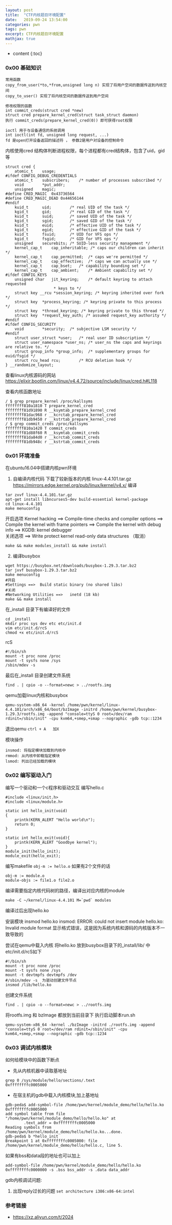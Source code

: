 ```yaml
---
layout: post
title:  "CTF内核题目环境配置"
date:   2019-09-24 13:54:00
categories: pwn
tags: pwn
excerpt: CTF内核题目环境配置
mathjax: true
---
```


* content
{:toc}

### 0x00 基础知识

```
常用函数
copy_from_user(*to,*from,unsigned long n) 实现了将用户空间的数据传送到内核空间
copy_to_user() 实现了将内核空间的数据传送到用户空间

修改权限的函数 
int commit_creds(struct cred *new)
struct cred prepare_kernel_cred(struct task_struct daemon)
执行 commit_creds(prepare_kernel_cred(0)) 即可获得root权限 

ioctl 用于与设备通信的系统调用
int ioctl(int fd, unsigned long request, ...)
fd 是open打开设备返回的描述符 ， 参数2是用户对设备的控制命令

```

内核使用cred 结构体判断进程权限，每个进程都有cred结构体，包含了uid，gid等

```
struct cred {
    atomic_t    usage;
#ifdef CONFIG_DEBUG_CREDENTIALS
    atomic_t    subscribers;    /* number of processes subscribed */
    void        *put_addr;
    unsigned    magic;
#define CRED_MAGIC  0x43736564
#define CRED_MAGIC_DEAD 0x44656144
#endif
    kuid_t      uid;        /* real UID of the task */
    kgid_t      gid;        /* real GID of the task */
    kuid_t      suid;       /* saved UID of the task */
    kgid_t      sgid;       /* saved GID of the task */
    kuid_t      euid;       /* effective UID of the task */
    kgid_t      egid;       /* effective GID of the task */
    kuid_t      fsuid;      /* UID for VFS ops */
    kgid_t      fsgid;      /* GID for VFS ops */
    unsigned    securebits; /* SUID-less security management */
    kernel_cap_t    cap_inheritable; /* caps our children can inherit */
    kernel_cap_t    cap_permitted;  /* caps we're permitted */
    kernel_cap_t    cap_effective;  /* caps we can actually use */
    kernel_cap_t    cap_bset;   /* capability bounding set */
    kernel_cap_t    cap_ambient;    /* Ambient capability set */
#ifdef CONFIG_KEYS
    unsigned char   jit_keyring;    /* default keyring to attach requested
                     * keys to */
    struct key __rcu *session_keyring; /* keyring inherited over fork */
    struct key  *process_keyring; /* keyring private to this process */
    struct key  *thread_keyring; /* keyring private to this thread */
    struct key  *request_key_auth; /* assumed request_key authority */
#endif
#ifdef CONFIG_SECURITY
    void        *security;  /* subjective LSM security */
#endif
    struct user_struct *user;   /* real user ID subscription */
    struct user_namespace *user_ns; /* user_ns the caps and keyrings are relative to. */
    struct group_info *group_info;  /* supplementary groups for euid/fsgid */
    struct rcu_head rcu;        /* RCU deletion hook */
} __randomize_layout;
```

查看linux内核源码的网站
https://elixir.bootlin.com/linux/v4.4.72/source/include/linux/cred.h#L118


查看内核函数地址

```
/ $ grep prepare_kernel /proc/kallsyms
ffffffff810a1810 T prepare_kernel_cred
ffffffff81d91890 R __ksymtab_prepare_kernel_cred
ffffffff81dac968 r __kcrctab_prepare_kernel_cred
ffffffff81db9450 r __kstrtab_prepare_kernel_cred
/ $ grep commit_creds /proc/kallsyms
ffffffff810a1420 T commit_creds
ffffffff81d88f60 R __ksymtab_commit_creds
ffffffff81da84d0 r __kcrctab_commit_creds
ffffffff81db948c r __kstrtab_commit_creds
```


### 0x01 环境准备
在ubuntu16.04中搭建内核pwn环境
1. 自编译内核代码
下载了较新版本的内核 linux-4.4.101.tar.gz
https://mirrors.edge.kernel.org/pub/linux/kernel/v4.x/
编译

```
tar zxvf linux-4.4.101.tar.gz
apt-get install libncurses5-dev build-essential kernel-package
cd linux-4.4.101
make menuconfig

```

开启选项
Kernel hacking  ==>  Compile-time checks and compiler options  ==> Compile the kernel with frame pointers
                                                               ==>  Compile the kernel with debug info
                ==>  KGDB: kernel debugger  
关闭选项
                ==>  Write protect kernel read-only data structures （取消）

```
make && make modules_install && make install
```

2. 编译busybox

```
wget https://busybox.net/downloads/busybox-1.29.3.tar.bz2
tar jxvf busybox-1.29.3.tar.bz2
make menuconfig
#开启
#Settings ==>  Build static binary (no shared libs)
#关闭
#Networking Utilities ==>   inetd (18 kb)
make && make install
```

在_install  目录下有编译好的文件

```
cd _install
mkdir proc sys dev etc etc/init.d
vim etc/init.d/rcS
chmod +x etc/init.d/rcS
```

rcS

```
#!/bin/sh
mount -t proc none /proc
mount -t sysfs none /sys
/sbin/mdev -s
```

最后在_install 目录创建文件系统

```
find . | cpio -o --format=newc > ../rootfs.img
```

qemu加载linux内核和busybox

```
qemu-system-x86_64 -kernel /home/pwn/kernel/linux-4.4.101/arch/x86_64/boot/bzImage -initrd /home/pwn/kernel/busybox-1.29.3/rootfs.img -append "console=ttyS 0 root=/dev/ram rdinit=/sbin/init" -cpu kvm64,+smep,+smap --nographic -gdb tcp::1234
```

退出qemu `ctrl + A   加X` 

模块操作

```
insmod: 将指定模块加载到内核中
rmmod: 从内核中卸载指定模块
lsmod: 列出已经加载的模块
```

### 0x02 编写驱动入门
编写一个驱动和一个c程序和驱动交互
编写hello.c

```
#include <linux/init.h>
#include <linux/module.h>

static int hello_init(void)
{
    printk(KERN_ALERT "Hello world\n");
    return 0;
}

static int hello_exit(void){
    printk(KERN_ALERT "Goodbye kernel");
}
module_init(hello_init);
module_exit(hello_exit);
```

编写makefile
`obj-m := hello.o`
如果有2个文件的话

```
obj-m := module.o
module-objs := file1.o file2.o
```

编译需要指定内核代码树的路径，编译出对应内核的module

```
make -C ~/kernel/linux-4.4.101 M=`pwd` modules
```

编译过后出现hello.ko

安装模块 insmod hello.ko 
insmod: ERROR: could not insert module hello.ko: Invalid module format
显示格式错误，这是因为系统内核和源码的内核版本不一致导致的

尝试在qemu中载入内核
将hello.ko 放到busybox目录下的_install/lib/ 中
etc/init.d/rcS如下

```
#!/bin/sh
mount -t proc none /proc
mount -t sysfs none /sys
mount -t devtmpfs devtmpfs /dev
#/sbin/mdev -s  为驱动创建文件节点 
insmod /lib/hello.ko
```

创建文件系统

`find . | cpio -o --format=newc > ../rootfs.img`

将rootfs.img 和 bzImage 都放到当前目录下
执行启动脚本run.sh

```
qemu-system-x86_64 -kernel ./bzImage -initrd ./rootfs.img -append "console=ttyS 0 root=/dev/ram rdinit=/sbin/init" -cpu kvm64,+smep,+smap --nographic -gdb tcp::1234
```

### 0x03 调试内核模块
如何给模块中的函数下断点 

* 先从内核机器中读取基地址

```
grep 0 /sys/module/hello/sections/.text 
0xffffffffc0005000
```

* 在宿主机的gdb中载入内核模块,加上基地址

```
gdb-peda$ add-symbol-file /home/pwn/kernel/module_demo/hello/hello.ko 0xffffffffc0005000
add symbol table from file "/home/pwn/kernel/module_demo/hello/hello.ko" at
        .text_addr = 0xffffffffc0005000
Reading symbols from /home/pwn/kernel/module_demo/hello/hello.ko...done.
gdb-peda$ b *hello_init
Breakpoint 1 at 0xffffffffc0005000: file /home/pwn/kernel/module_demo/hello/hello.c, line 5.
```

如果有bss和data段的地址也可以加上

```
add-symbol-file /home/pwn/kernel/module_demo/hello/hello.ko 0xffffffffc0000000 -s .bss bss_addr -s .data data_addr 
```

gdb内核调试问题:

1. 出现reply过长的问题
`set architecture i386:x86-64:intel`


### 参考链接
* https://xz.aliyun.com/t/2024
